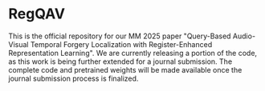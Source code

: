 # RegQAV
This is the official repository for our MM 2025 paper "Query-Based Audio-Visual Temporal Forgery Localization with Register-Enhanced Representation Learning".
We are currently releasing a portion of the code, as this work is being further extended for a journal submission. The complete code and pretrained weights will be made available once the journal submission process is finalized.

